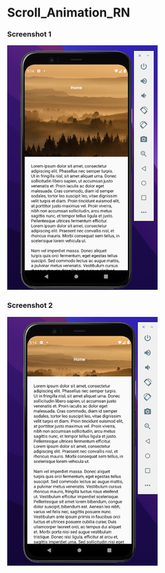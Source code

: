 # Scroll_Animation_RN

### Screenshot 1
<img src ="images/1.png" width="350">

### Screenshot 2
<img src ="images/2.png" width="350">
